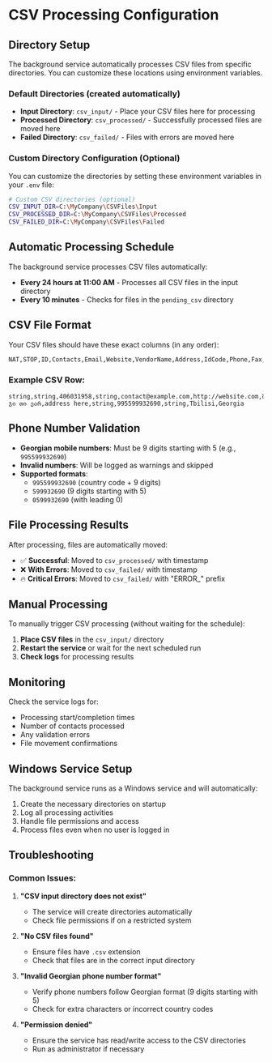 # CSV Processing Configuration

## Directory Setup

The background service automatically processes CSV files from specific directories. You can customize these locations using environment variables.

### Default Directories (created automatically)

- **Input Directory**: `csv_input/` - Place your CSV files here for processing
- **Processed Directory**: `csv_processed/` - Successfully processed files are moved here
- **Failed Directory**: `csv_failed/` - Files with errors are moved here

### Custom Directory Configuration (Optional)

You can customize the directories by setting these environment variables in your `.env` file:

```bash
# Custom CSV directories (optional)
CSV_INPUT_DIR=C:\MyCompany\CSVFiles\Input
CSV_PROCESSED_DIR=C:\MyCompany\CSVFiles\Processed  
CSV_FAILED_DIR=C:\MyCompany\CSVFiles\Failed
```

## Automatic Processing Schedule

The background service processes CSV files automatically:

- **Every 24 hours at 11:00 AM** - Processes all CSV files in the input directory
- **Every 10 minutes** - Checks for files in the `pending_csv` directory

## CSV File Format

Your CSV files should have these exact columns (in any order):

```csv
NAT,STOP,ID,Contacts,Email,Website,VendorName,Address,IdCode,Phone,Fax,City,Country
```

### Example CSV Row:
```csv
string,string,406031958,string,contact@example.com,http://website.com,შპს ჯი თი ეარ,address here,string,995599932690,string,Tbilisi,Georgia
```

## Phone Number Validation

- **Georgian mobile numbers**: Must be 9 digits starting with 5 (e.g., `995599932690`)
- **Invalid numbers**: Will be logged as warnings and skipped
- **Supported formats**: 
  - `995599932690` (country code + 9 digits)
  - `599932690` (9 digits starting with 5)
  - `0599932690` (with leading 0)

## File Processing Results

After processing, files are automatically moved:

- ✅ **Successful**: Moved to `csv_processed/` with timestamp
- ❌ **With Errors**: Moved to `csv_failed/` with timestamp
- 🔥 **Critical Errors**: Moved to `csv_failed/` with "ERROR_" prefix

## Manual Processing

To manually trigger CSV processing (without waiting for the schedule):

1. **Place CSV files** in the `csv_input/` directory
2. **Restart the service** or wait for the next scheduled run
3. **Check logs** for processing results

## Monitoring

Check the service logs for:
- Processing start/completion times
- Number of contacts processed
- Any validation errors
- File movement confirmations

## Windows Service Setup

The background service runs as a Windows service and will automatically:
1. Create the necessary directories on startup
2. Log all processing activities  
3. Handle file permissions and access
4. Process files even when no user is logged in

## Troubleshooting

### Common Issues:

1. **"CSV input directory does not exist"**
   - The service will create directories automatically
   - Check file permissions if on a restricted system

2. **"No CSV files found"**
   - Ensure files have `.csv` extension
   - Check that files are in the correct input directory

3. **"Invalid Georgian phone number format"**
   - Verify phone numbers follow Georgian format (9 digits starting with 5)
   - Check for extra characters or incorrect country codes

4. **"Permission denied"**
   - Ensure the service has read/write access to the CSV directories
   - Run as administrator if necessary 